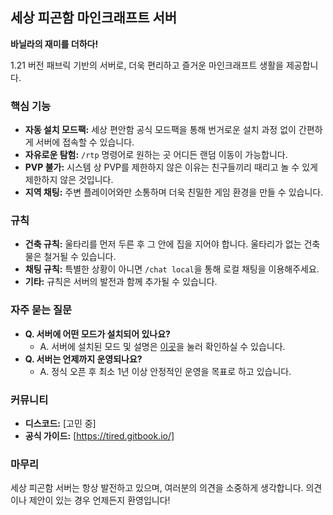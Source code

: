 ##  세상 피곤함 마인크래프트 서버 

**바닐라의 재미를 더하다!**

1.21 버전 패브릭 기반의 서버로, 더욱 편리하고 즐거운 마인크래프트 생활을 제공합니다.

### 핵심 기능

* **자동 설치 모드팩:** 세상 편안함 공식 모드팩을 통해 번거로운 설치 과정 없이 간편하게 서버에 접속할 수 있습니다.
* **자유로운 탐험:** `/rtp` 명령어로 원하는 곳 어디든 랜덤 이동이 가능합니다.
* **PVP 불가:** 시스템 상 PVP를 제한하지 않은 이유는 친구들끼리 때리고 놀 수 있게 제한하지 않은 것입니다.
* **지역 채팅:** 주변 플레이어와만 소통하며 더욱 친밀한 게임 환경을 만들 수 있습니다.

### 규칙

* **건축 규칙:** 울타리를 먼저 두른 후 그 안에 집을 지어야 합니다. 울타리가 없는 건축물은 철거될 수 있습니다.
* **채팅 규칙:** 특별한 상황이 아니면 `/chat local`을 통해 로컬 채팅을 이용해주세요.
* **기타:** 규칙은 서버의 발전과 함께 추가될 수 있습니다.

### 자주 묻는 질문

* **Q. 서버에 어떤 모드가 설치되어 있나요?**
  * A. 서버에 설치된 모드 및 설명은 [이곳](https://tired.gitbook.io/welcome/start/mods)을 눌러 확인하실 수 있습니다.
* **Q. 서버는 언제까지 운영되나요?**
  * A. 정식 오픈 후 최소 1년 이상 안정적인 운영을 목표로 하고 있습니다.

### 커뮤니티

* **디스코드:** [고민 중]
* **공식 가이드:** [https://tired.gitbook.io/]

### 마무리

세상 피곤함 서버는 항상 발전하고 있으며, 여러분의 의견을 소중하게 생각합니다.
의견이나 제안이 있는 경우 언제든지 환영입니다!
